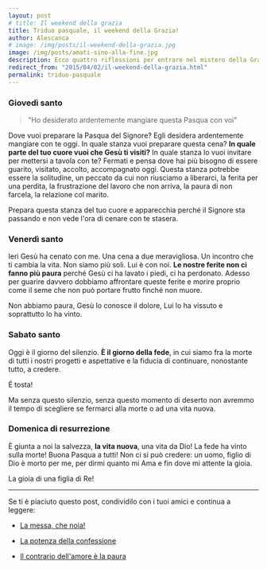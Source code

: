 ```yaml
---
layout: post
# title: Il weekend della grazia
title: Triduo pasquale, il weekend della Grazia!
author: Alescanca
# image: /img/posts/il-weekend-della-grazia.jpg
image: /img/posts/amati-sino-alla-fine.jpg
description: Ecco quattro riflessioni per entrare nel mistero della Grazia Pasquale. Buon triduo!
redirect_from: "2015/04/02/il-weekend-della-grazia.html"
permalink: triduo-pasquale
---
```


### Giovedì santo

> "Ho desiderato ardentemente mangiare questa Pasqua con voi"

Dove vuoi preparare la Pasqua del Signore? Egli desidera ardentemente mangiare con te oggi. In quale stanza vuoi preparare questa cena? **In quale parte del tuo cuore vuoi che Gesù ti visiti?** In quale stanza lo vuoi invitare per mettersi a tavola con te? Fermati e pensa dove hai più bisogno di essere guarito, visitato, accolto, accompagnato oggi. Questa stanza potrebbe essere la solitudine, un peccato da cui non riusciamo a liberarci, la ferita per una perdita, la frustrazione del lavoro che non arriva, la paura di non farcela, la relazione col marito. 

Prepara questa stanza del tuo cuore e apparecchia perché il Signore sta passando e non vede l'ora di cenare con te stasera.


### Venerdì santo

Ieri Gesù ha cenato con me. Una cena a due meravigliosa. Un incontro che ti cambia la vita. Non siamo più soli. Lui è con noi. **Le nostre ferite non ci fanno più paura** perché Gesù ci ha lavato i piedi, ci ha perdonato. Adesso per guarire davvero dobbiamo affrontare queste ferite e morire proprio come il seme che non può portare frutto finché non muore. 

Non abbiamo paura, Gesù lo conosce il dolore, Lui lo ha vissuto e soprattutto lo ha vinto. 

### Sabato santo

Oggi è il giorno del silenzio. **È il giorno della fede**, in cui siamo fra la morte di tutti i nostri progetti e aspettative e la fiducia di continuare, nonostante tutto, a credere. 

É tosta! 

Ma senza questo silenzio, senza questo momento di deserto non avremmo il tempo di scegliere se fermarci alla morte o ad una vita nuova. 

### Domenica di resurrezione 

È giunta a noi la salvezza, **la vita nuova**, una vita da Dio! La fede ha vinto sulla morte! Buona Pasqua a tutti! Non ci si può credere: un uomo, figlio di Dio è morto per me, per dirmi quanto mi Ama e fin dove mi attente la gioia. 

La gioia di una figlia di Re!

---

Se ti è piaciuto questo post, condividilo con i tuoi amici e continua a leggere:

- [La messa, che noia!](http://5p2p.it/2015/03/19/la-messa-che-noia.html)

- [La potenza della confessione](http://5p2p.it/2015/03/30/la-potenza-della-confessione.html)

- [Il contrario dell'amore è la paura](http://5p2p.it/2014/07/21/contrario-dell-amore-la-paura.html)

